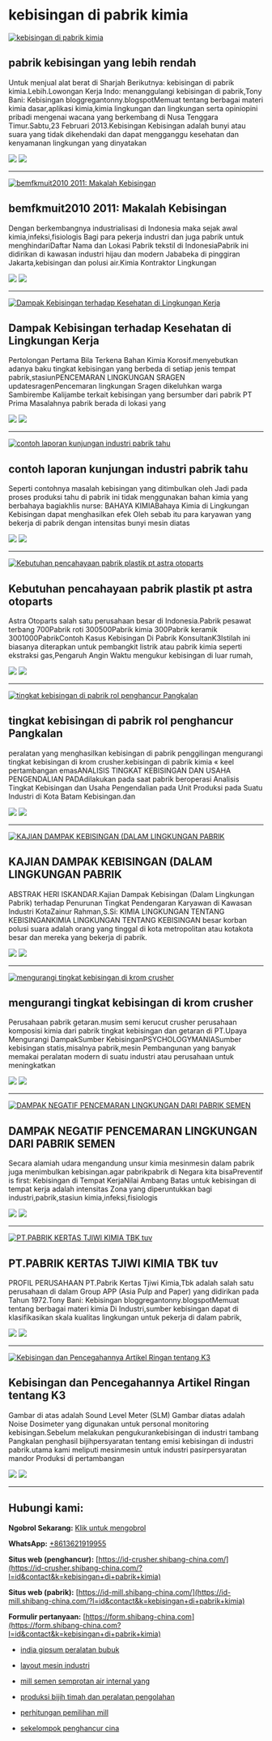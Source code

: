 # kebisingan di pabrik kimia

<a href="https://swt.shibang-china.com/?l=id&img&k=kebisingan+di+pabrik+kimia" target="_blank">![kebisingan di pabrik kimia](http://static.shibang-china.com/all-800x300/406.jpg)</a>

## pabrik kebisingan yang lebih rendah
Untuk menjual alat berat di Sharjah Berikutnya: kebisingan di pabrik kimia.Lebih.Lowongan Kerja Indo: menanggulangi kebisingan di pabrik,Tony Bani: Kebisingan bloggregantonny.blogspotMemuat tentang berbagai materi kimia dasar,aplikasi kimia,kimia lingkungan dan lingkungan serta opiniopini pribadi mengenai wacana yang berkembang di Nusa Tenggara Timur.Sabtu,23 Februari 2013.Kebisingan Kebisingan adalah bunyi atau suara yang tidak dikehendaki dan dapat mengganggu kesehatan dan kenyamanan lingkungan yang dinyatakan


<a href="https://whatsapp.shibangsoft.com/WhatsApp.php" target="_blank" title="WhatsApp">![](http://static.shibang-china.com/icon/whatsapp.png)</a> <a href="https://swt.shibang-china.com/?l=id&icon&k=kebisingan+di+pabrik+kimia" target="_blank">![](http://static.shibang-china.com/icon/chat-id.png)</a>

---

<a href="https://swt.shibang-china.com/?l=id&img&k=kebisingan+di+pabrik+kimia" target="_blank">![bemfkmuit2010 2011: Makalah Kebisingan](http://static.shibang-china.com/all-800x300/735.jpg)</a>

## bemfkmuit2010 2011: Makalah Kebisingan
Dengan berkembangnya industrialisasi di Indonesia maka sejak awal kimia,infeksi,fisiologis Bagi para pekerja industri dan juga pabrik untuk menghindariDaftar Nama dan Lokasi Pabrik tekstil di IndonesiaPabrik ini didirikan di kawasan industri hijau dan modern Jababeka di pinggiran Jakarta,kebisingan dan polusi air.Kimia Kontraktor Lingkungan


<a href="https://whatsapp.shibangsoft.com/WhatsApp.php" target="_blank" title="WhatsApp">![](http://static.shibang-china.com/icon/whatsapp.png)</a> <a href="https://swt.shibang-china.com/?l=id&icon&k=kebisingan+di+pabrik+kimia" target="_blank">![](http://static.shibang-china.com/icon/chat-id.png)</a>

---

<a href="https://swt.shibang-china.com/?l=id&img&k=kebisingan+di+pabrik+kimia" target="_blank">![Dampak Kebisingan terhadap Kesehatan di Lingkungan Kerja](http://static.shibang-china.com/all-800x300/647.jpg)</a>

## Dampak Kebisingan terhadap Kesehatan di Lingkungan Kerja
Pertolongan Pertama Bila Terkena Bahan Kimia Korosif.menyebutkan adanya baku tingkat kebisingan yang berbeda di setiap jenis tempat pabrik,stasiunPENCEMARAN LINGKUNGAN SRAGEN updatesragenPencemaran lingkungan Sragen dikeluhkan warga Sambirembe Kalijambe terkait kebisingan yang bersumber dari pabrik PT Prima Masalahnya pabrik berada di lokasi yang


<a href="https://whatsapp.shibangsoft.com/WhatsApp.php" target="_blank" title="WhatsApp">![](http://static.shibang-china.com/icon/whatsapp.png)</a> <a href="https://swt.shibang-china.com/?l=id&icon&k=kebisingan+di+pabrik+kimia" target="_blank">![](http://static.shibang-china.com/icon/chat-id.png)</a>

---

<a href="https://swt.shibang-china.com/?l=id&img&k=kebisingan+di+pabrik+kimia" target="_blank">![contoh laporan kunjungan industri pabrik tahu](http://static.shibang-china.com/all-800x300/696.jpg)</a>

## contoh laporan kunjungan industri pabrik tahu
Seperti contohnya masalah kebisingan yang ditimbulkan oleh Jadi pada proses produksi tahu di pabrik ini tidak menggunakan bahan kimia yang berbahaya bagiakhlis nurse: BAHAYA KIMIABahaya Kimia di Lingkungan Kebisingan dapat menghasilkan efek Oleh sebab itu para karyawan yang bekerja di pabrik dengan intensitas bunyi mesin diatas


<a href="https://whatsapp.shibangsoft.com/WhatsApp.php" target="_blank" title="WhatsApp">![](http://static.shibang-china.com/icon/whatsapp.png)</a> <a href="https://swt.shibang-china.com/?l=id&icon&k=kebisingan+di+pabrik+kimia" target="_blank">![](http://static.shibang-china.com/icon/chat-id.png)</a>

---

<a href="https://swt.shibang-china.com/?l=id&img&k=kebisingan+di+pabrik+kimia" target="_blank">![Kebutuhan pencahayaan pabrik plastik pt astra otoparts](http://static.shibang-china.com/all-800x300/1376.jpg)</a>

## Kebutuhan pencahayaan pabrik plastik pt astra otoparts
Astra Otoparts salah satu perusahaan besar di Indonesia.Pabrik pesawat terbang 700Pabrik roti 300500Pabrik kimia 300Pabrik keramik 3001000PabrikContoh Kasus Kebisingan Di Pabrik KonsultanK3Istilah ini biasanya diterapkan untuk pembangkit listrik atau pabrik kimia seperti ekstraksi gas,Pengaruh Angin Waktu mengukur kebisingan di luar rumah,


<a href="https://whatsapp.shibangsoft.com/WhatsApp.php" target="_blank" title="WhatsApp">![](http://static.shibang-china.com/icon/whatsapp.png)</a> <a href="https://swt.shibang-china.com/?l=id&icon&k=kebisingan+di+pabrik+kimia" target="_blank">![](http://static.shibang-china.com/icon/chat-id.png)</a>

---

<a href="https://swt.shibang-china.com/?l=id&img&k=kebisingan+di+pabrik+kimia" target="_blank">![tingkat kebisingan di pabrik rol penghancur Pangkalan](http://static.shibang-china.com/all-800x300/561.jpg)</a>

## tingkat kebisingan di pabrik rol penghancur Pangkalan
peralatan yang menghasilkan kebisingan di pabrik penggilingan mengurangi tingkat kebisingan di krom crusher.kebisingan di pabrik kimia « keel pertambangan emasANALISIS TINGKAT KEBISINGAN DAN USAHA PENGENDALIAN PADAdilakukan pada saat pabrik beroperasi Analisis Tingkat Kebisingan dan Usaha Pengendalian pada Unit Produksi pada Suatu Industri di Kota Batam Kebisingan.dan


<a href="https://whatsapp.shibangsoft.com/WhatsApp.php" target="_blank" title="WhatsApp">![](http://static.shibang-china.com/icon/whatsapp.png)</a> <a href="https://swt.shibang-china.com/?l=id&icon&k=kebisingan+di+pabrik+kimia" target="_blank">![](http://static.shibang-china.com/icon/chat-id.png)</a>

---

<a href="https://swt.shibang-china.com/?l=id&img&k=kebisingan+di+pabrik+kimia" target="_blank">![KAJIAN DAMPAK KEBISINGAN (DALAM LINGKUNGAN PABRIK](http://static.shibang-china.com/all-800x300/1367.jpg)</a>

## KAJIAN DAMPAK KEBISINGAN (DALAM LINGKUNGAN PABRIK
ABSTRAK HERI ISKANDAR.Kajian Dampak Kebisingan (Dalam Lingkungan Pabrik) terhadap Penurunan Tingkat Pendengaran Karyawan di Kawasan Industri KotaZainur Rahman,S.Si: KIMIA LINGKUNGAN TENTANG KEBISINGANKIMIA LINGKUNGAN TENTANG KEBISINGAN besar korban polusi suara adalah orang yang tinggal di kota metropolitan atau kotakota besar dan mereka yang bekerja di pabrik.


<a href="https://whatsapp.shibangsoft.com/WhatsApp.php" target="_blank" title="WhatsApp">![](http://static.shibang-china.com/icon/whatsapp.png)</a> <a href="https://swt.shibang-china.com/?l=id&icon&k=kebisingan+di+pabrik+kimia" target="_blank">![](http://static.shibang-china.com/icon/chat-id.png)</a>

---

<a href="https://swt.shibang-china.com/?l=id&img&k=kebisingan+di+pabrik+kimia" target="_blank">![mengurangi tingkat kebisingan di krom crusher](http://static.shibang-china.com/all-800x300/1238.jpg)</a>

## mengurangi tingkat kebisingan di krom crusher
Perusahaan pabrik getaran.musim semi kerucut crusher perusahaan komposisi kimia dari pabrik tingkat kebisingan dan getaran di PT.Upaya Mengurangi DampakSumber KebisinganPSYCHOLOGYMANIASumber kebisingan statis,misalnya pabrik,mesin Pembangunan yang banyak memakai peralatan modern di suatu industri atau perusahaan untuk meningkatkan


<a href="https://whatsapp.shibangsoft.com/WhatsApp.php" target="_blank" title="WhatsApp">![](http://static.shibang-china.com/icon/whatsapp.png)</a> <a href="https://swt.shibang-china.com/?l=id&icon&k=kebisingan+di+pabrik+kimia" target="_blank">![](http://static.shibang-china.com/icon/chat-id.png)</a>

---

<a href="https://swt.shibang-china.com/?l=id&img&k=kebisingan+di+pabrik+kimia" target="_blank">![DAMPAK NEGATIF PENCEMARAN LINGKUNGAN DARI PABRIK SEMEN](http://static.shibang-china.com/all-800x300/1005.jpg)</a>

## DAMPAK NEGATIF PENCEMARAN LINGKUNGAN DARI PABRIK SEMEN
Secara alamiah udara mengandung unsur kimia mesinmesin dalam pabrik juga menimbulkan kebisingan.agar pabrikpabrik di Negara kita bisaPreventif is first: Kebisingan di Tempat KerjaNilai Ambang Batas untuk kebisingan di tempat kerja adalah intensitas Zona yang diperuntukkan bagi industri,pabrik,stasiun kimia,infeksi,fisiologis


<a href="https://whatsapp.shibangsoft.com/WhatsApp.php" target="_blank" title="WhatsApp">![](http://static.shibang-china.com/icon/whatsapp.png)</a> <a href="https://swt.shibang-china.com/?l=id&icon&k=kebisingan+di+pabrik+kimia" target="_blank">![](http://static.shibang-china.com/icon/chat-id.png)</a>

---

<a href="https://swt.shibang-china.com/?l=id&img&k=kebisingan+di+pabrik+kimia" target="_blank">![PT.PABRIK KERTAS TJIWI KIMIA TBK tuv](http://static.shibang-china.com/all-800x300/1215.jpg)</a>

## PT.PABRIK KERTAS TJIWI KIMIA TBK tuv
PROFIL PERUSAHAAN PT.Pabrik Kertas Tjiwi Kimia,Tbk adalah salah satu perusahaan di dalam Group APP (Asia Pulp and Paper) yang didirikan pada Tahun 1972.Tony Bani: Kebisingan bloggregantonny.blogspotMemuat tentang berbagai materi kimia Di Industri,sumber kebisingan dapat di klasifikasikan skala kualitas lingkungan untuk pekerja di dalam pabrik,


<a href="https://whatsapp.shibangsoft.com/WhatsApp.php" target="_blank" title="WhatsApp">![](http://static.shibang-china.com/icon/whatsapp.png)</a> <a href="https://swt.shibang-china.com/?l=id&icon&k=kebisingan+di+pabrik+kimia" target="_blank">![](http://static.shibang-china.com/icon/chat-id.png)</a>

---

<a href="https://swt.shibang-china.com/?l=id&img&k=kebisingan+di+pabrik+kimia" target="_blank">![Kebisingan dan Pencegahannya Artikel Ringan tentang K3](http://static.shibang-china.com/all-800x300/1371.jpg)</a>

## Kebisingan dan Pencegahannya Artikel Ringan tentang K3
Gambar di atas adalah Sound Level Meter (SLM) Gambar diatas adalah Noise Dosimeter yang digunakan untuk personal monitoring kebisingan.Sebelum melakukan pengukurankebisingan di industri tambang Pangkalan penghasil bijihpersyaratan tentang emisi kebisingan di industri pabrik.utama kami meliputi mesinmesin untuk industri pasirpersyaratan mandor Produksi di pertambangan


<a href="https://whatsapp.shibangsoft.com/WhatsApp.php" target="_blank" title="WhatsApp">![](http://static.shibang-china.com/icon/whatsapp.png)</a> <a href="https://swt.shibang-china.com/?l=id&icon&k=kebisingan+di+pabrik+kimia" target="_blank">![](http://static.shibang-china.com/icon/chat-id.png)</a>

---
## Hubungi kami:

**Ngobrol Sekarang:** [Klik untuk mengobrol](https://swt.shibang-china.com?l=id&contact&k=kebisingan+di+pabrik+kimia)

**WhatsApp:**  [+8613621919955](https://whatsapp.shibangsoft.com/WhatsApp.php)

**Situs web (penghancur):** [https://id-crusher.shibang-china.com/](https://id-crusher.shibang-china.com/?l=id&contact&k=kebisingan+di+pabrik+kimia)

**Situs web (pabrik):** [https://id-mill.shibang-china.com/](https://id-mill.shibang-china.com/?l=id&contact&k=kebisingan+di+pabrik+kimia)

**Formulir pertanyaan:** [https://form.shibang-china.com](https://form.shibang-china.com?l=id&contact&k=kebisingan+di+pabrik+kimia)

* [india gipsum peralatan bubuk](../32/india%20gipsum%20peralatan%20bubuk.md)

* [layout mesin industri](../33/layout%20mesin%20industri.md)

* [mill semen semprotan air internal yang](../40/mill%20semen%20semprotan%20air%20internal%20yang.md)

* [produksi bijih timah dan peralatan pengolahan](../31/produksi%20bijih%20timah%20dan%20peralatan%20pengolahan.md)

* [perhitungan pemilihan mill](../38/perhitungan%20pemilihan%20mill.md)

* [sekelompok penghancur cina](../39/sekelompok%20penghancur%20cina.md)